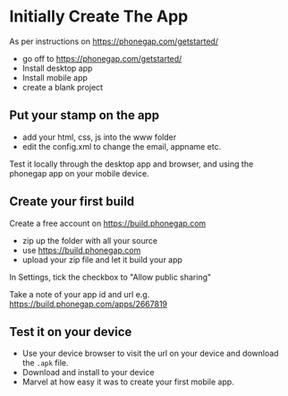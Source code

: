 # Initially Create The App

As per instructions on https://phonegap.com/getstarted/

- go off to https://phonegap.com/getstarted/
- Install desktop app
- Install mobile app
- create a blank project

## Put your stamp on the app

- add your html, css, js into the www folder
- edit the config.xml to change the email, appname etc.

Test it locally through the desktop app and browser, and using the phonegap app on your mobile device.

## Create your first build

Create a free account on https://build.phonegap.com

- zip up the folder with all your source
- use https://build.phonegap.com
- upload your zip file and let it build your app

In Settings, tick the checkbox to "Allow public sharing"

Take a note of your app id and url e.g. https://build.phonegap.com/apps/2667819

## Test it on your device

- Use your device browser to visit the url on your device and download the `.apk` file.
- Download and install to your device
- Marvel at how easy it was to create your first mobile app.

